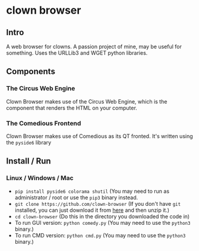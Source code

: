 # clown browser
## Intro
A web browser for clowns. A passion project of mine, may be useful for something. Uses the URLLib3 and WGET python libraries.
## Components
### The Circus Web Engine
Clown Browser makes use of the Circus Web Engine, which is the component that renders the HTML on your computer.
### The Comedious Frontend
Clown Browser makes use of Comedious as its QT fronted. It's written using the `pyside6` library
## Install / Run
### Linux / Windows / Mac
- `pip install pyside6 colorama shutil` (You may need to run as administrator / root or use the `pip3` binary instead.
- `git clone https://github.com/clown-browser` (If you don't have `git` installed, you can just download it from [here](https://github.com/yuckdevchan/clown-browser/archive/refs/heads/main.zip) and then unzip it.)
- `cd clown-browser` (Do this in the directory you downloaded the code in)
- To run GUI version: `python comedy.py` (You may need to use the `python3` binary.)
- To run CMD version: `python cmd.py` (You may need to use the `python3` binary.)
